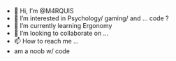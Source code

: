 - 👋 Hi, I’m @M4RQUIS
- 👀 I’m interested in Psychology/ gaming/ and ... code ?
- 🌱 I’m currently learning Ergonomy
- 💞️ I’m looking to collaborate on ...
- 📫 How to reach me ...
- am a noob w/ code

<!---
M4RQUIS/M4RQUIS is a ✨ special ✨ repository because its `README.md` (this file) appears on your GitHub profile.
You can click the Preview link to take a look at your changes.
--->
